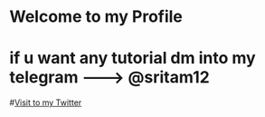 # Welcome to my Profile
# if u want any tutorial dm into my telegram ---> @sritam12
#[Visit to my Twitter](https://x.com/get2in1)
